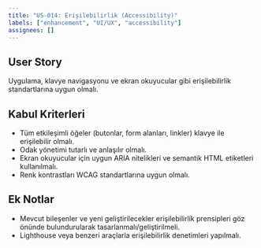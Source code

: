 ```yaml
---
title: "US-014: Erişilebilirlik (Accessibility)"
labels: ["enhancement", "UI/UX", "accessibility"]
assignees: []
---
```


## User Story

Uygulama, klavye navigasyonu ve ekran okuyucular gibi erişilebilirlik standartlarına uygun olmalı.

## Kabul Kriterleri

*   Tüm etkileşimli öğeler (butonlar, form alanları, linkler) klavye ile erişilebilir olmalı.
*   Odak yönetimi tutarlı ve anlaşılır olmalı.
*   Ekran okuyucular için uygun ARIA nitelikleri ve semantik HTML etiketleri kullanılmalı.
*   Renk kontrastları WCAG standartlarına uygun olmalı.

## Ek Notlar

*   Mevcut bileşenler ve yeni geliştirilecekler erişilebilirlik prensipleri göz önünde bulundurularak tasarlanmalı/geliştirilmeli.
*   Lighthouse veya benzeri araçlarla erişilebilirlik denetimleri yapılmalı.
